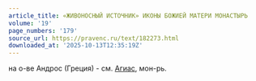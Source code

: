 ```yaml
---
article_title: «ЖИВОНОСНЫЙ ИСТОЧНИК» ИКОНЫ БОЖИЕЙ МАТЕРИ МОНАСТЫРЬ
volume: '19'
page_numbers: '179'
source_url: https://pravenc.ru/text/182273.html
downloaded_at: '2025-10-13T12:35:19Z'
---
```


на о-ве Андрос (Греция) - см. [Агиас](https://pravenc.ru/text/Агиас.html), мон-рь.
